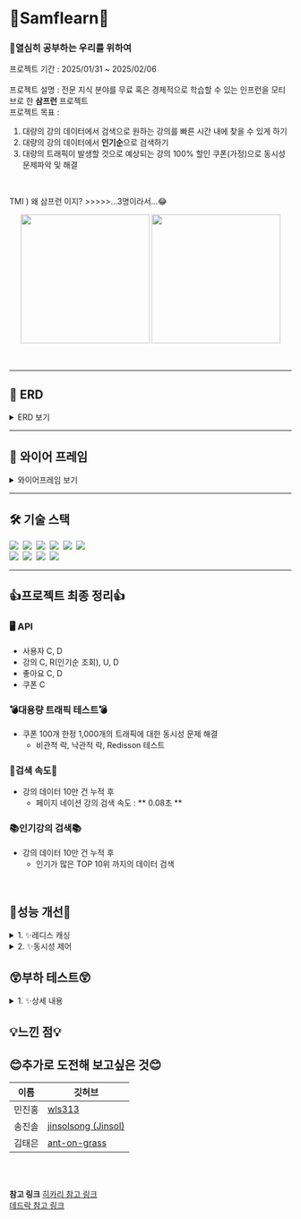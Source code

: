 # 👑Samflearn👑
### 📗열심히 공부하는 우리를 위하여
프로젝트 기간 : 2025/01/31 ~ 2025/02/06
<br>
<br>
프로젝트 설명 : 전문 지식 분야를 무료 혹은 경제적으로 학습할 수 있는 인프런을 모티브로 한 **삼프런** 프로젝트
<br>
프로젝트 목표 : 
<br>
1. 대량의 강의 데이터에서 검색으로 원하는 강의를 빠른 시간 내에 찾을 수 있게 하기
2. 대량의 강의 데이터에서 **인기순**으로 검색하기
3. 대량의 트래픽이 발생할 것으로 예상되는 강의 100% 할인 쿠폰(가정)으로 동시성 문제파악 및 해결
<br>

TMI ) 왜 삼프런 이지? >>>>>...3명이라서...😂 
<br>
<p align="center">
<img src="https://github.com/user-attachments/assets/75d80fa9-4b97-4fd5-a07c-65f8c544d4e6" height=230px>
<img src="https://github.com/user-attachments/assets/a112c7af-a158-4d9d-a1e8-c22c3d94c650" height=230px>
</p>

<br>

---

## 💬 ERD

<details>
<summary> ERD 보기 </summary>
  
<br>
<br>
<p align="center">
<img src="https://github.com/user-attachments/assets/8d4a91bf-5605-4f8c-8c93-3f333dc61b9f" height=350px>
</p>
<br>
<br>
</details>


---
## 📃 와이어 프레임

<details>
<summary> 와이어프레임 보기 </summary>
  
<br>
<br>
<p align="center">
<img src="https://github.com/user-attachments/assets/b7151e81-3278-44d3-86e1-5c1785e42619" height=600px>

</p>
<br>
<br>
</details>


---

## 🛠️ 기술 스택


<img src="https://img.shields.io/badge/Java-007396?style=flat-square&logo=OpenJDK&logoColor=white">&nbsp;
<img src="https://img.shields.io/badge/Spring Boot-6DB33F?style=flat-square&logo=springboot&logoColor=white">&nbsp;
<img src="https://img.shields.io/badge/Gradle-02303A?style=flat-square&logo=gradle&logoColor=white">&nbsp;
<img src="https://img.shields.io/badge/MySQL-4479A1?style=flat-square&logo=mysql&logoColor=white">&nbsp;
<img src="https://img.shields.io/badge/Redis-DC382D?style=flat-square&logo=redis&logoColor=white">&nbsp;
<img src="https://img.shields.io/badge/k6-7D64FF?style=flat-square&logo=k6&logoColor=white">&nbsp;
<br>
<img src="https://img.shields.io/badge/IntelliJ IDEA-000000?style=flat-square&logo=IntelliJ IDEA&logoColor=white">&nbsp;
<img src="https://img.shields.io/badge/Github-181717?style=flat-square&logo=github&logoColor=white">&nbsp;
<img src="https://img.shields.io/badge/git-F05032?style=flat-square&logo=git&logoColor=white">&nbsp;
<img src="https://img.shields.io/badge/Slack-4A154B?style=flat-square&logo=Slack&logoColor=white">

---
## 👍프로젝트 최종 정리👍
### 🖥 **API**
- 사용자 C, D
- 강의 C, R(인기순 조회), U, D
- 좋아요 C, D
- 쿠폰 C

### 💣대용량 트래픽 테스트💣
- 쿠폰 100개 한정 1,000개의 트래픽에 대한 동시성 문제 해결
  - 비관적 락, 낙관적 락, Redisson 테스트

### 🔎검색 속도🔎 
- 강의 데이터 10만 건 누적 후
  - 페이지 네이션 강의 검색 속도 : ** 0.08초 **
 
### 📚인기강의 검색📚
- 강의 데이터 10만 건 누적 후
  - 인기가 많은 TOP 10위 까지의 데이터 검색

<br>

## 👏성능 개선👏
<details>
  <summary> 1. ✨레디스 캐싱 </summary>
  
> 데이터에 보다 빠른 접근을 하여 검색 속도를 향상시키기 위함.
> 
> 검색 기능에 Redis 캐싱 적용
>
> `V1` : 캐싱 전 , `V2` : 캐싱 후

      
|캐싱 적용 전|캐싱 적용 후|
|---|---|
|![image](https://github.com/user-attachments/assets/98767e11-8938-4194-b3e3-9099d1e70d1a)|![image](https://github.com/user-attachments/assets/5b3ab6de-7fb6-4cc8-b575-25ebc3babafa)|

> 개선 결과 : `cour`라는 단어가 들어간 강의 검색 결과
> 
> `기존` : 34ms
> 
> `변경` : 8ms
> 
> 약 `76%`감소
  
</details>

<details>
<summary> 2. ✨동시성 제어 </summary>
  
> 문제 발생 이유 : 여러개의 스레드가 동시에 동일한 데이터에 접근하여 수정을 시도했기 때문
> 
> -> 현재 프로젝트 상황에서는 동시에 여러 고객이 수량이 한정된 쿠폰을 얻으려고 했기때문
>
테스트 조건 : 1,000명이 동시에 쿠폰 수령 요청, 쿠폰 수량 : 100개
> ![image](https://github.com/user-attachments/assets/9942de84-1d60-489a-8f48-e3c79f562656)

기대값은 쿠폰의 수량이 0이 되는 것이었으나, 실제로는 83개의 쿠폰이 남음.

> 해결 할 수 있는 방법 : 비관적 락, 낙관적 락, Redisson 등
> 
> 각 각의 방법으로 테스트를 해보고 상황에 맞는 방법을 채택하기로 함.
>
## 1. 비관적 락
   > 충돌은 발생할 수 밖에 없을거야...😥라고 비관적인 관점을 가진 락
   >
   > 다른 트랜잭션이 데이터에 접근하지 못하게 방어적으로 처리하는 방식
   >
✅1차 시도
1,000명이 동시 구매, 쿠폰수량 : 100개, 7s 370ms

![image](https://github.com/user-attachments/assets/f9284455-578a-42d4-b66c-7713924a6eca)

✅2차 시도
5,000명이 동시 구매, 쿠폰수량 : 100개, 10s 989ms

![image](https://github.com/user-attachments/assets/02c2df19-7282-469c-9487-a3a716d01faa)

**동시 주문 요청에 대해 데이터 정확성 확보**
<br>

## 2. 낙관적 락
   > 충돌은 발생하지 않을거야😚 라고 낙관적인 관점을 가진 락
   >
   > 충돌은 발생하지 않을 것이라는 관점이기때문에 실제로 락을 사용하지 않음.
   >
   > 충돌이 발생한 후에 대한 후속처리를 수동적으로 해줘야 함.
   > 
✅1차 시도
1,000명이 동시 구매, 쿠폰수량 : 100개, 18s 333ms

![image](https://github.com/user-attachments/assets/58d63c06-bb6f-4556-94f0-a9dc09286f16)


**동시 주문 요청에 대한 데이터 정확성은 확보되나,**
<br>
**충돌이 일어나지 않을 것이라고 생각 하고 있다가 충돌이 발견되면 충돌을 해결하는 방식으로**
<br>
**비관적 락보다 시간이 오래걸리는 것을 알 수 있음**

`**비관적 락 채택**`

`하지만 무조건적으로 비관적 락이 옳은 방법이다 라고 말 할 수 없음`
<br>
`비즈니스 요구사항에 적절한 방법을 선택하는 것이 중요`


  
</details>

## 😲부하 테스트😲
<details> 
  <summary> 1. ✨상세 내용 </summary>
  
> Redis Chche에 대한 부하테스트
>
> `V1` : 캐싱 전 , `V2` : 캐싱 후
>
> 테스트 케이스
>
> - 인원 : 100명(가정)
> - 시간 : 30s
> - 테스트 목적 : 동일한 인원이 동일한 시간동안 보내는 트래픽에 대해 얼마나 처리하는가(데이터 조회)
>
|캐싱 적용 전|캐싱 적용 후|
|---|---|
|![image](https://github.com/user-attachments/assets/162f8443-cf2e-400d-bebb-1b3d7c85ce3e)|![image](https://github.com/user-attachments/assets/3a06207b-5af5-42e4-855d-c65e162d211c)|
|<p align="center"><img src="https://github.com/user-attachments/assets/186daf96-550b-460b-8449-895f6a4d8885" height=300px></p>|<p align="center"><img src="https://github.com/user-attachments/assets/d4faa7df-2636-431b-baec-1ab042cd067d" height=300px>|

> 이로써 DB가 아닌 In-Memory-Cache를 사용하면 외부에 위치한 DB에서 데이터를 가지고 오는 속도보다 훨씬 빠른 것을 알 수 있다.
</details>








## 💡느낀 점💡


## 😊추가로 도전해 보고싶은 것😊



| 이름 | 깃허브 |
| --- | --- |
| 민진홍 | [wls313](https://github.com/wls313) |
| 송진솔 | [jinsolsong (Jinsol)](https://github.com/jinsolsong) |
| 김태은 | [ant-on-grass](https://github.com/ant-on-grass) |

<br> <br>

**참고 링크**
[히카리 참고 링크](https://velog.io/@dongvelop/Spring-Boot-Hikari-CP-%EC%BB%A4%EC%8A%A4%ED%85%80%EC%9C%BC%EB%A1%9C-%EC%84%B1%EB%8A%A5-%EC%B5%9C%EC%A0%81%ED%99%94%ED%95%98%EA%B8%B0) <br>
[데드락 참고 링크](https://developerlee79.github.io/blog/hikari-deadlock)


